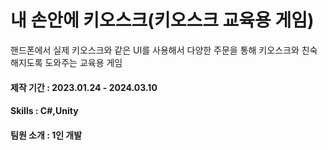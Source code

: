 # **내 손안에 키오스크(키오스크 교육용 게임)**
핸드폰에서 실제 키오스크와 같은 UI를 사용해서 다양한 주문을 통해 키오스크와 친숙해지도록 도와주는 교육용 게임
#### 제작 기간 : 2023.01.24 - 2024.03.10
#### Skills : C#,Unity
#### 팀원 소개 : 1인 개발
